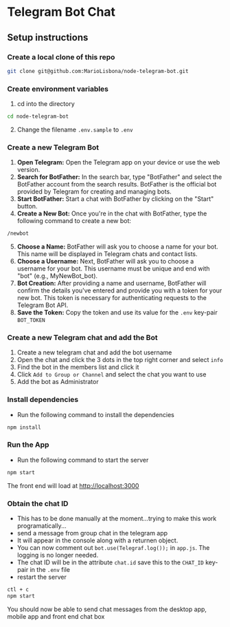 # Telegram Bot Chat

## Setup instructions

### Create a local clone of this repo

```bash
git clone git@github.com:MarioLisbona/node-telegram-bot.git
```

### Create environment variables

1. cd into the directory

```bash
cd node-telegram-bot
```

2. Change the filename `.env.sample` to `.env`

### Create a new Telegram Bot

1. **Open Telegram:** Open the Telegram app on your device or use the web version.
2. **Search for BotFather:** In the search bar, type "BotFather" and select the BotFather account from the search results. BotFather is the official bot provided by Telegram for creating and managing bots.
3. **Start BotFather:** Start a chat with BotFather by clicking on the "Start" button.
4. **Create a New Bot:** Once you're in the chat with BotFather, type the following command to create a new bot:

```bash
/newbot
```

5. **Choose a Name:** BotFather will ask you to choose a name for your bot. This name will be displayed in Telegram chats and contact lists.
6. **Choose a Username:** Next, BotFather will ask you to choose a username for your bot. This username must be unique and end with "bot" (e.g., MyNewBot_bot).
7. **Bot Creation:** After providing a name and username, BotFather will confirm the details you've entered and provide you with a token for your new bot. This token is necessary for authenticating requests to the Telegram Bot API.
8. **Save the Token:** Copy the token and use its value for the `.env` key-pair `BOT_TOKEN`

### Create a new Telegram chat and add the Bot

1. Create a new telegram chat and add the bot username
2. Open the chat and click the 3 dots in the top right corner and select `info`
3. Find the bot in the members list and click it
4. Click `Add to Group or Channel` and select the chat you want to use
5. Add the bot as Administrator

### Install dependencies

- Run the following command to install the dependencies

```bash
npm install
```

### Run the App

- Run the following command to start the server

```bash
npm start
```

The front end will load at [http://localhost:3000](http://localhost:3000)

### Obtain the chat ID

- This has to be done manually at the moment...trying to make this work programatically...
- send a message from group chat in the telegram app
- It will appear in the console along with a returnen object.
- You can now comment out `bot.use(Telegraf.log());` in `app.js`. The logging is no longer needed.
- The chat ID will be in the attribute `chat.id` save this to the `CHAT_ID` key-pair in the `.env` file
- restart the server

```bash
ctl + c
npm start
```

You should now be able to send chat messages from the desktop app, mobile app and front end chat box
